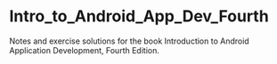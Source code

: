 # Intro_to_Android_App_Dev_Fourth
Notes and  exercise solutions for the book Introduction to Android Application Development, Fourth Edition.  
